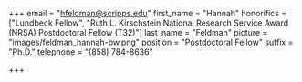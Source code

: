 +++
email = "hfeldman@scripps.edu"
first_name = "Hannah"
honorifics = ["Lundbeck Fellow", "Ruth L. Kirschstein National Research Service Award (NRSA) Postdoctoral Fellow (T32)"]
last_name = "Feldman"
picture = "images/feldman_hannah-bw.png"
position = "Postdoctoral Fellow"
suffix = "Ph.D."
telephone = "(858) 784-8636"

+++

